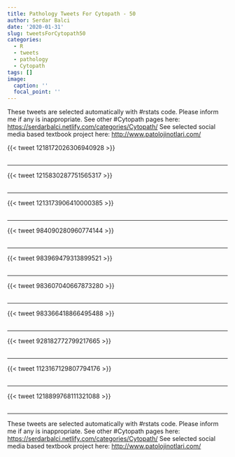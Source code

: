 ```yaml
---
title: Pathology Tweets For Cytopath - 50
author: Serdar Balci
date: '2020-01-31'
slug: tweetsForCytopath50
categories:
  - R
  - tweets
  - pathology
  - Cytopath
tags: []
image:
  caption: ''
  focal_point: ''
---
```



These tweets are selected automatically with #rstats code. Please inform me if any is inappropriate.
See other #Cytopath pages here: https://serdarbalci.netlify.com/categories/Cytopath/ 
See selected social media based textbook project here: http://www.patolojinotlari.com/

{{< tweet 1218172026306940928 >}}
<br>
<br>
<hr>
{{< tweet 1215830287751565317 >}}
<br>
<br>
<hr>
{{< tweet 1213173906410000385 >}}
<br>
<br>
<hr>
{{< tweet 984090280960774144 >}}
<br>
<br>
<hr>
{{< tweet 983969479313899521 >}}
<br>
<br>
<hr>
{{< tweet 983607040667873280 >}}
<br>
<br>
<hr>
{{< tweet 983366418866495488 >}}
<br>
<br>
<hr>
{{< tweet 928182772799217665 >}}
<br>
<br>
<hr>
{{< tweet 1123167129807794176 >}}
<br>
<br>
<hr>
{{< tweet 1218899768111321088 >}}
<br>
<br>
<hr>


These tweets are selected automatically with #rstats code. Please inform me if any is inappropriate.
See other #Cytopath pages here: https://serdarbalci.netlify.com/categories/Cytopath/ 
See selected social media based textbook project here: http://www.patolojinotlari.com/
